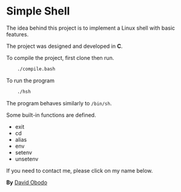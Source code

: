 # Simple Shell

The idea behind this project is to implement a Linux shell with basic features.

The project was designed and developed in **C**.

To compile the project, first clone then run.
```sh
	./compile.bash
```
To run the program
```sh
	./hsh
```

The program behaves similarly to ```/bin/sh```.

Some built-in functions are defined.
- exit
- cd
- alias
- env
- setenv
- unsetenv

If you need to contact me, please click on my name below.

**By** [David Obodo](obododavidsop@gmail.com)
